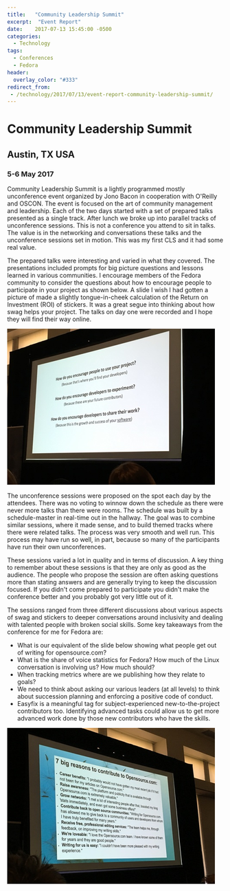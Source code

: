 ```yaml
---
title:   "Community Leadership Summit"
excerpt:  "Event Report"
date:    2017-07-13 15:45:00 -0500
categories:
  - Technology
tags:
  - Conferences
  - Fedora
header:
  overlay_color: "#333"
redirect_from:
 - /technology/2017/07/13/event-report-community-leadership-summit/
---
```


# Community Leadership Summit

## Austin, TX USA

### 5-6 May 2017

Community Leadership Summit is a lightly programmed mostly unconference event organized by Jono Bacon in cooperation with O'Reilly and OSCON.  The event is focused on the art of community management and leadership.  Each of the two days started with a set of prepared talks presented as a single track.  After lunch we broke up into parallel tracks of unconference sessions.  This is not a conference you attend to sit in talks.  The value is in the networking and conversations these talks and the unconference sessions set in motion.  This was my first CLS and it had some real value.

The prepared talks were interesting and varied in what they covered.  The presentations included prompts for big picture questions and lessons learned in various communities.  I encourage members of the Fedora community to consider the questions about how to encourage people to participate in your project as shown below.  A slide I wish I had gotten a picture of made a slightly tongue-in-cheek calculation of the Return on Investment (ROI) of stickers.  It was a great segue into thinking about how swag helps your project.  The talks on day one were recorded and I hope they will find their way online.

![](/img/2017/encourage-contrib-2.jpg)

The unconference sessions were proposed on the spot each day by the attendees.  There was no voting to winnow down the schedule as there were never more talks than there were rooms.  The schedule was built by a schedule-master in real-time out in the hallway.  The goal was to combine similar sessions, where it made sense, and to build themed tracks where there were related talks.  The process was very smooth and well run.  This process may have run so well, in part, because so many of the participants have run their own unconferences.

These sessions varied a lot in quality and in terms of discussion.  A key thing to remember about these sessions is that they are only as good as the audience.  The people who propose the session are often asking questions more than stating answers and are generally trying to keep the discussion focused.  If you didn't come prepared to participate you didn't make the conference better and you probably got very little out of it.

The sessions ranged from three different discussions about various aspects of swag and stickers to deeper conversations around inclusivity and dealing with talented people with broken social skills.  Some key takeaways from the conference for me for Fedora are:

- What is our equivalent of the slide below showing what people get out of writing for opensource.com?
- What is the share of voice statistics for Fedora? How much of the Linux conversation is involving us?  How much should?
- When tracking metrics where are we publishing how they relate to goals?
- We need to think about asking our various leaders (at all levels) to think about succession planning and enforcing a positive code of conduct.
- Easyfix is a meaningful tag for subject-experienced new-to-the-project contributors too.  Identifying advanced tasks could allow us to get more advanced work done by those new contributors who have the skills.

![](/img/2017/encourage-contrib-1.jpg)
